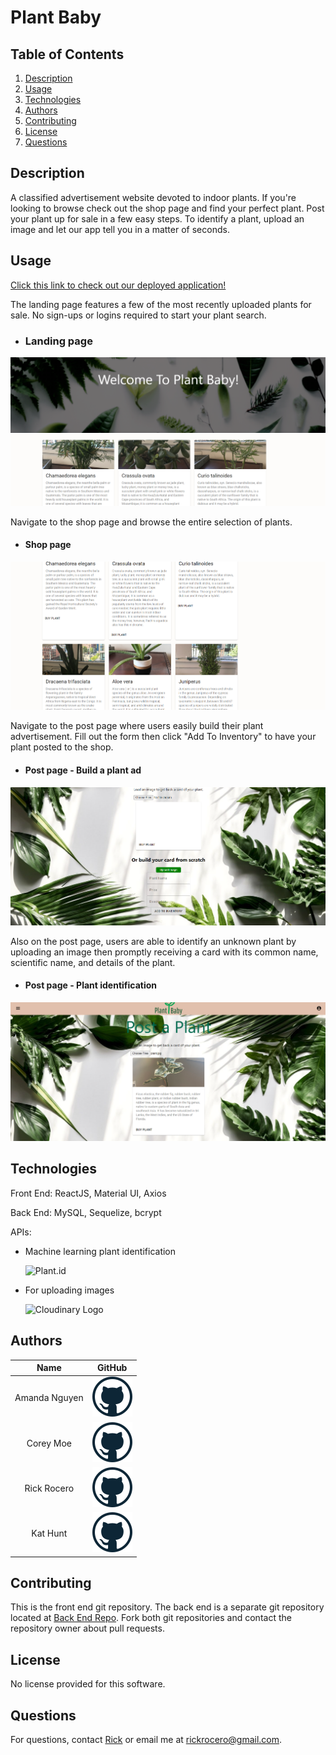 # Plant Baby

## Table of Contents
1. [Description](#description)
2. [Usage](#usage)
3. [Technologies](#technologies)
4. [Authors](#authors)
5. [Contributing](#contributing)
6. [License](#license)
7. [Questions](#questions)

## Description
A classified advertisement website devoted to indoor plants. If you're looking to browse check out the shop page and find your perfect plant. Post your plant up for sale in a few easy steps. To identify a plant, upload an image and let our app tell you in a matter of seconds.  

## Usage

[Click this link to check out our deployed application!](https://plantbaby.herokuapp.com/)

The landing page features a few of the most recently uploaded plants for sale. No sign-ups or logins required to start your plant search. 
* ### Landing page
![landingPage](./public/images/landingPage.png)

Navigate to the shop page and browse the entire selection of plants.
* #### Shop page
![shopPage](./public/images/shopPage.png)

Navigate to the post page where users easily build their plant advertisement.  Fill out the form then click "Add To Inventory" to have your plant posted to the shop. 
* #### Post page -  Build a plant ad 
![buildCard](./public/images/buildCard.png)

Also on the post page, users are able to identify an unknown plant by uploading an image then promptly receiving a card with its common name, scientific name, and details of the plant. 
* #### Post page - Plant identification
![plantID](./public/images/plantID.png)

## Technologies
Front End: 
ReactJS, Material UI, Axios

Back End: 
MySQL, Sequelize, bcrypt

APIs: 
* Machine learning plant identification

    ![Plant.id](https://web.plant.id/wp-content/uploads/2019/05/logo.png)

* For uploading images

    ![Cloudinary Logo](https://cloudinary-res.cloudinary.com/image/upload/dpr_2.0,c_scale,f_auto,q_auto,w_156/cloudinary_logo_for_white_bg.svg)


## Authors
| Name | GitHub  |
| :--: | :-----: |
| Amanda Nguyen | [![GitHub](./public/images/github.png)](https://github.com/AmandaNguyenn) |
| Corey Moe | [![GitHub](./public/images/github.png)](https://github.com/moecory11) |
| Rick Rocero | [![GitHub](./public/images/github.png)](https://github.com/rickrocero) |
| Kat Hunt | [![GitHub](./public/images/github.png)](https://github.com/KKH-pixel) |

## Contributing
This is the front end git repository. The back end is a separate git repository located at [Back End Repo](https://github.com/rickrocero/Plant-Baby-Backend). Fork both git repositories and contact the repository owner about pull requests. 

## License
No license provided for this software.

## Questions
For questions, contact [Rick](https://github.com/rickrocero) or email me at rickrocero@gmail.com.